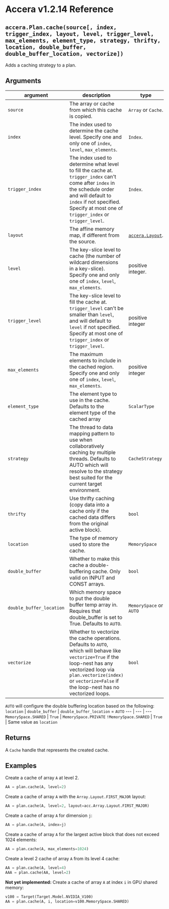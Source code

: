 [//]: # (Project: Accera)
[//]: # (Version: v1.2.14)

# Accera v1.2.14 Reference

## `accera.Plan.cache(source[, index, trigger_index, layout, level, trigger_level, max_elements, element_type, strategy, thrifty, location, double_buffer, double_buffer_location, vectorize])`
Adds a caching strategy to a plan.

## Arguments

argument | description | type
--- | --- | ---
`source` | The array or cache from which this cache is copied. | `Array` or `Cache`.
`index` | The index used to determine the cache level. Specify one and only one of `index`, `level`, `max_elements`. | `Index`.
`trigger_index` | The index used to determine what level to fill the cache at. `trigger_index` can't come after `index` in the schedule order and will default to `index` if not specified. Specify at most one of `trigger_index` or `trigger_level`. | `Index`.
`layout` | The affine memory map, if different from the source. | [`accera.Layout`](<../Array/Layout.md>).
`level` | The key-slice level to cache (the number of wildcard dimensions in a key-slice). Specify one and only one of `index`, `level`, `max_elements`. | positive integer.
`trigger_level` | The key-slice level to fill the cache at. `trigger_level` can't be smaller than `level`, and will default to `level` if not specified. Specify at most one of `trigger_index` or `trigger_level`. | positive integer
`max_elements` | The maximum elements to include in the cached region. Specify one and only one of `index`, `level`, `max_elements`. | positive integer
`element_type` | The element type to use in the cache. Defaults to the element type of the cached array | `ScalarType`
`strategy` | The thread to data mapping pattern to use when collaboratively caching by multiple threads. Defaults to AUTO which will resolve to the strategy best suited for the current target environment. | `CacheStrategy`
`thrifty` | Use thrifty caching (copy data into a cache only if the cached data differs from the original active block).  | `bool`
`location` | The type of memory used to store the cache. | `MemorySpace`
`double_buffer` | Whether to make this cache a double-buffering cache. Only valid on INPUT and CONST arrays. | `bool`
`double_buffer_location` | Which memory space to put the double buffer temp array in. Requires that double_buffer is set to True. Defaults to `AUTO`. | `MemorySpace` or `AUTO`
`vectorize` | Whether to vectorize the cache operations. Defaults to `AUTO`, which will behave like `vectorize=True` if the loop-nest has any vectorized loop via `plan.vectorize(index)` or `vectorize=False` if the loop-nest has no vectorized loops. | `bool`

`AUTO` will configure the double buffering location based on the following:
`location` | `double_buffer` | `double_buffer_location` = `AUTO`
--- | --- | ---
`MemorySpace.SHARED` | `True` | `MemorySpace.PRIVATE`
`!MemorySpace.SHARED` | `True` | Same value as `location`

## Returns
A `Cache` handle that represents the created cache.

## Examples

Create a cache of array `A` at level 2.
```python
AA = plan.cache(A, level=2)
```

Create a cache of array `A` with the `Array.Layout.FIRST_MAJOR` layout:
```python
AA = plan.cache(A, level=2, layout=acc.Array.Layout.FIRST_MAJOR)
```

Create a cache of array `A` for dimension `j`:
```python
AA = plan.cache(A, index=j)
```

Create a cache of array `A` for the largest active block that does not exceed 1024 elements:
```python
AA = plan.cache(A, max_elements=1024)
```

Create a level 2 cache of array `A` from its level 4 cache:
```python
AA = plan.cache(A, level=4)
AAA = plan.cache(AA, level=2)
```

__Not yet implemented:__ Create a cache of array `A` at index `i` in GPU shared memory:
```python
v100 = Target(Target.Model.NVIDIA_V100)
AA = plan.cache(A, i, location=v100.MemorySpace.SHARED)
```

<div style="page-break-after: always;"></div>


